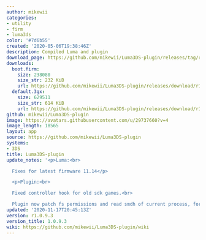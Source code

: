 ```yaml
---
author: mikewii
categories:
- utility
- firm
- luma3ds
color: '#7d6b55'
created: '2020-05-06T19:38:46Z'
description: Compiled Luma and plugin
download_page: https://github.com/mikewii/Luma3DS-plugin/releases/tag/r1.0.9.3
downloads:
  boot.firm:
    size: 238080
    size_str: 232 KiB
    url: https://github.com/mikewii/Luma3DS-plugin/releases/download/r1.0.9.3/boot.firm
  default.3gx:
    size: 629511
    size_str: 614 KiB
    url: https://github.com/mikewii/Luma3DS-plugin/releases/download/r1.0.9.3/default.3gx
github: mikewii/Luma3DS-plugin
image: https://avatars.githubusercontent.com/u/29737660?v=4
image_length: 18565
layout: app
source: https://github.com/mikewii/Luma3DS-plugin
systems:
- 3DS
title: Luma3DS-plugin
update_notes: '<p>Luma:<br>

  Fixes for latest firmware 11.14</p>

  <p>Plugin:<br>

  Fixed controller hook for old sdk games.<br>

  Plugin now patch fs permissions and read smdh of current process, for future use.</p>'
updated: '2020-11-17T20:45:13Z'
version: r1.0.9.3
version_title: 1.0.9.3
wiki: https://github.com/mikewii/Luma3DS-plugin/wiki
---
```


